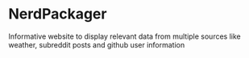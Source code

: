 # NerdPackager
Informative website to display relevant data from multiple sources like weather, subreddit posts and github user information 
